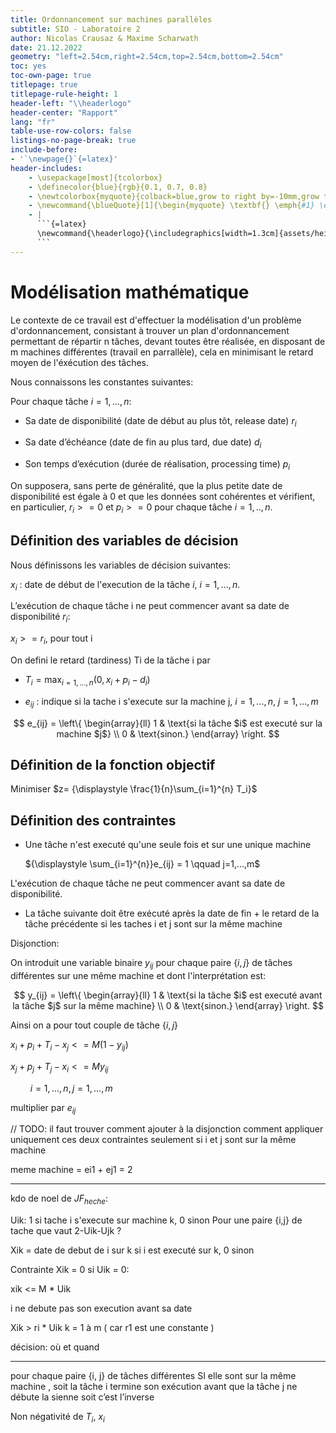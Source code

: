 ```yaml
---
title: Ordonnancement sur machines parallèles
subtitle: SIO - Laboratoire 2
author: Nicolas Crausaz & Maxime Scharwath
date: 21.12.2022
geometry: "left=2.54cm,right=2.54cm,top=2.54cm,bottom=2.54cm"
toc: yes
toc-own-page: true
titlepage: true
titlepage-rule-height: 1
header-left: "\\headerlogo"
header-center: "Rapport"
lang: "fr"
table-use-row-colors: false
listings-no-page-break: true
include-before:
- '`\newpage{}`{=latex}'
header-includes:
    - \usepackage[most]{tcolorbox}
    - \definecolor{blue}{rgb}{0.1, 0.7, 0.8}
    - \newtcolorbox{myquote}{colback=blue,grow to right by=-10mm,grow to left by=-10mm, boxrule=0pt,boxsep=0pt,breakable}
    - \newcommand{\blueQuote}[1]{\begin{myquote} \textbf{} \emph{#1} \end{myquote}}
    - |
      ```{=latex}
      \newcommand{\headerlogo}{\includegraphics[width=1.3cm]{assets/heig.png}}
      ```
---
```

# Modélisation mathématique

Le contexte de ce travail est d'effectuer la modélisation d'un problème d'ordonnancement, consistant à trouver un plan d'ordonnancement permettant de répartir n tâches, devant toutes être réalisée, en disposant de m machines différentes (travail en parrallèle), cela en minimisant le retard moyen de l'éxécution des tâches.

Nous connaissons les constantes suivantes:

Pour chaque tâche $i = 1,...,n$:

- Sa date de disponibilité (date de début au plus tôt, release date) $r_i$

- Sa date d’échéance (date de fin au plus tard, due date) $d_i$

- Son temps d’exécution (durée de réalisation, processing time) $p_i$

On supposera, sans perte de généralité, que la plus petite date de disponibilité est égale à 0 et que les données sont cohérentes et vérifient, en particulier, $r_i >= 0$ et $p_i >= 0$ pour chaque tâche $i = 1,..,n$.

## Définition des variables de décision

Nous définissons les variables de décision suivantes:

$x_i$ : date de début de l'execution de la tâche $i$, $i=1,...,n$.

L’exécution de chaque tâche i ne peut commencer avant sa date de disponibilité $r_i$:

$x_i >= r_i$, pour tout i

On defini le retard (tardiness) Ti de la tâche i par
- $T_i = {\displaystyle \max_{i=1,...,n} (0, x_i + p_i - d_i)}$

- $e_{ij}$ : indique si la tache i s'execute sur la machine j, $i=1,...,n$, $j=1,...,m$

$$
e_{ij} = \left\{
    \begin{array}{ll}
        1 & \text{si la tâche $i$ est executé sur la machine $j$} \\
        0 & \text{sinon.}
    \end{array}
\right.
$$

## Définition de la fonction objectif

Minimiser $z= {\displaystyle \frac{1}{n}\sum_{i=1}^{n} T_i}$

## Définition des contraintes

- Une tâche n'est executé qu'une seule fois et sur une unique machine

  ${\displaystyle \sum_{i=1}^{n}}e_{ij} = 1 \qquad j=1,...,m$

L'exécution de chaque tâche ne peut commencer avant sa date de disponibilité.

- La tâche suivante doit être exécuté après la date de fin + le retard de la tâche précédente si les taches i et j sont sur la même machine

Disjonction:

On introduit une variable binaire $y_{ij}$ pour chaque paire $\{i,j\}$ de tâches différentes sur une même machine et dont l'interprétation est:

$$
y_{ij} = \left\{
    \begin{array}{ll}
        1 & \text{si la tâche $i$ est executé avant la tâche $j$ sur la même machine} \\
        0 & \text{sinon.}
    \end{array}
\right.
$$

Ainsi on a pour tout couple de tâche $\{i,j\}$

  $x_i + p_i + T_i − x_j <= M(1 − y_{ij})$

  $x_j + p_j + T_j − x_i <= M y_{ij}$

  $\qquad i=1,...,n, j=1,...,m$

multiplier par $e_{ij}$


// TODO: il faut trouver comment ajouter à la disjonction comment appliquer uniquement ces deux contraintes seulement si i et j sont sur la même machine

meme machine = ei1 + ej1 = 2

-----

kdo de noel de $JF_{heche}$: 

Uik: 1 si tache i s'execute sur machine k, 0 sinon
Pour une paire {i,j} de tache que vaut 2-Uik-Ujk ?

Xik = date de debut de i sur k si i est executé sur k, 0 sinon

Contrainte Xik = 0 si Uik = 0:

xik <= M * Uik

i ne debute pas son execution avant sa date

Xik > ri * Uik k = 1 à m ( car r1 est une constante )

décision: où et quand

----

pour chaque paire {i, j} de tâches différentes SI elle sont sur la même machine
  , soit la tâche i termine son exécution
  avant que la tâche j ne débute la sienne soit c’est l’inverse


Non négativité de $T_i$, $x_i$